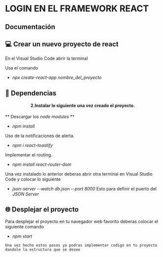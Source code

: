 # LOGIN EN EL FRAMEWORK REACT

## Documentación 

## 💻 Crear un nuevo proyecto de react
En el Visual Studio Code abrir la terminal 

Usa el comando 
- *npx create-react-app nombre_del_proyecto*

## 🧩 Dependencias
<h4 align="center"> 2.Instalar lo siguiente una vez creado el proyecto.</h4>

** Descargar los *node modules* **
- *npm install*
  
Uso de la notificaciones de alerta.
- *npm i react-toastify*
  
Implementar el routing.
- *npm install react-router-dom*


Una vez instalado lo anterior deberas abrir otra terminal en Visual Studio Code y colocar lo siguiente

- *json-server --watch db.json --port 8000*
Esto para definir el puerto del *JSON Server*


## 🌐 Desplejar el proyecto
Para desplejar el proyecto en tu navegador web favorito deberas colocar el siguiente comando
- *npm start*



`Una vez hecho estos pasos ya podras implementar codigo en tu proyecto dandole la estructura que se desee`



